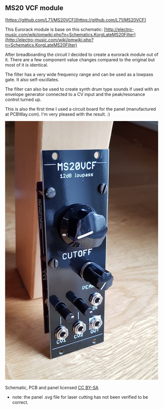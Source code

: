## MS20 VCF module

[https://github.com/L71/MS20VCF](https://github.com/L71/MS20VCF)

This Eurorack module is base on this schematic:
[http://electro-music.com/wiki/pmwiki.php?n=Schematics.KorgLateMS20Filter](http://electro-music.com/wiki/pmwiki.php?n=Schematics.KorgLateMS20Filter)

After breadboarding the circuit I decided to create a eurorack module out of it. 
There are a few component value changes compared to the original but most of it is identical. 

The filter has a very wide frequency range and can be used as a lowpass gate. It also self-oscillates.

The filter can also be used to create synth drum type sounds if used with an envelope generator connected to a CV input and the peak/resonance control turned up. 

This is also the first time I used a circuit board for the panel (manufactured at PCBWay.com). I'm very pleased with the result. :) 

![image](ms20vcf.jpg)


Schematic, PCB and panel licensed [CC BY-SA](https://creativecommons.org/licenses/by-sa/4.0/) 

* note: the panel .svg file for laser cutting has not been verified to be correct. 

